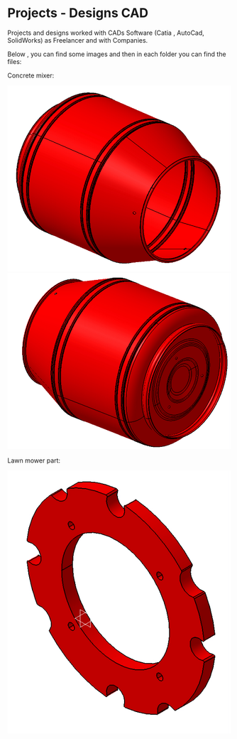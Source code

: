 # Projects - Designs CAD
 Projects and designs worked with CADs Software (Catia , AutoCad, SolidWorks) as Freelancer and with Companies.
 
 Below , you can find some images and then in each folder you can find the files:

Concrete mixer:

![](Lasso%20S.A/Concret%20mixer/1.jpg)
![](Lasso%20S.A/Concret%20mixer/2.jpg)

Lawn mower part:

![](Lasso%20S.A/Lawn%20mower%20part/1.jpg)




